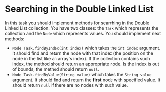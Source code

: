 # Searching in the Double Linked List

In this task you should implement methods for searching in the Double Linked List collection. You have two classes: the
`Task` which represents the collection and the `Node` which represents values. You should implement next methods:

* `Node Task.findByIndex(int index)` which takes the `int index` argument. It should find and return the node with
  that index (the position on the node in the list like an array's index). If the collection contains such index, the
  method should return an appropriate node. Is the index is out of bounds, the method should return `null`.
* `Node Task.findByValue(String value)` which takes the `String value` argument. It should find and return the
  **first** node with specified value. It should return `null` if there are no nodes with such value.